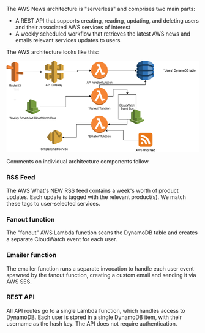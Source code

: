 The AWS News architecture is "serverless" and comprises two main parts:

- A REST API that supports creating, reading, updating, and deleting users and their associated AWS services of interest
- A weekly scheduled workflow that retrieves the latest AWS news and emails relevant services updates to users

The AWS architecture looks like this:

![Architecture](img/arch.png "Architecture")

Comments on individual architecture components follow.

### RSS Feed
The AWS What's NEW RSS feed contains a week's worth of product updates. Each update is tagged with the relevant product(s). We match these tags to user-selected services.

### Fanout function
The "fanout" AWS Lambda function scans the DynamoDB table and creates a separate CloudWatch event for each user. 

### Emailer function
The emailer function runs a separate invocation to handle each user event spawned by the fanout function, creating a custom email and sending it via AWS SES.

### REST API
All API routes go to a single Lambda function, which handles access to DynamoDB. Each user is stored in a single DynamoDB item, with their username as the hash key. The API does not require authentication.